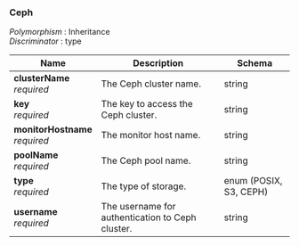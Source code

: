 
<a name="ceph"></a>
### Ceph
*Polymorphism* : Inheritance  
*Discriminator* : type


|Name|Description|Schema|
|---|---|---|
|**clusterName**  <br>*required*|The Ceph cluster name.|string|
|**key**  <br>*required*|The key to access the Ceph cluster.|string|
|**monitorHostname**  <br>*required*|The monitor host name.|string|
|**poolName**  <br>*required*|The Ceph pool name.|string|
|**type**  <br>*required*|The type of storage.|enum (POSIX, S3, CEPH)|
|**username**  <br>*required*|The username for authentication to Ceph cluster.|string|



